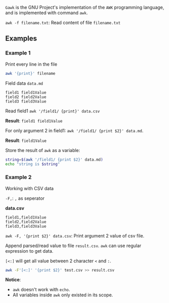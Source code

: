 ``Gawk``  is  the GNU Project's implementation of the ``AWK`` programming language, and is implemented with command ``awk``.

``awk -f filename.txt``: Read content of file ``filename.txt``

## Examples

### Example 1

Print every line in the file

```sh
awk '{print}' filename
```

Field data ``data.md``

```
field1 field1Value
field2 field2Value
field3 field3Value
```

Read field1 ``awk '/field1/ {print}' data.csv``

**Result**: ``field1 field1Value``

For only argument 2 in field1: ``awk '/field1/ {print $2}' data.md``.

**Result**: ``field1Value``

Store the result of ``awk`` as a variable:

```sh
string=$(awk '/field1/ {print $2}' data.md)
echo "string is $string"
``` 
### Example 2

Working with CSV data

``-F,``: ``,`` as seperator

**data.csv**

```
field1,field1Value
field2,field2Value
field3,field3Value
```

``awk -F, '{print $2}' data.csv``: Print argument 2 value of csv file.

Append parsed/read value to file ``result.csv``. ``awk`` can use regular expression to get data.

``[<:]`` will get all value between 2 character ``<`` and ``:``.

```sh
awk -F'[<:]' '{print $2}' test.csv >> result.csv
```
**Notice**:

* ``awk`` doesn't work with ``echo``.
* All variables inside ``awk`` only existed in its scope.

